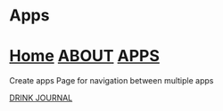 # Apps

# [Home](https://jalen-dunlap.github.io/) [ABOUT](https://jalen-dunlap.github.io/about.html) [APPS](https://jalen-dunlap.github.io/apps/apps.html)


Create apps Page for navigation between multiple apps

[DRINK JOURNAL](https://jalen-dunlap.github.io/apps/drinkJournal.html)
